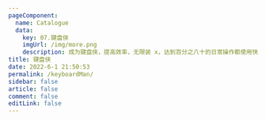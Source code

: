 ```yaml
---
pageComponent:
  name: Catalogue
  data:
    key: 07.键盘侠
    imgUrl: /img/more.png
    description: 成为键盘侠，提高效率，无限装 x，达到百分之八十的日常操作都使用快捷键完成
title: 键盘侠
date: 2022-6-1 21:50:53
permalink: /keyboardMan/
sidebar: false
article: false
comment: false
editLink: false
---
```

